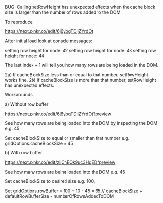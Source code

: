 BUG: Calling setRowHeight has unexpected effects when the cache block size is larger than the number of rows added to the DOM

To reproduce:

https://next.plnkr.co/edit/6j6ybgTDjiZYrdOt

After initial load look at console messages:

setting row height for node: 42
setting row height for node: 43
setting row height for node: 44

The last index + 1 will tell you how many rows are being loaded in the DOM.

2a) If cacheBlockSize less than or equal to that number, setRowHeight works fine.
2b) If cacheBlockSize is more than that number, setRowHeight has unexpected effects.

Workarounds:

a) Without row buffer

https://next.plnkr.co/edit/6j6ybgTDjiZYrdOt?preview

See how many rows are being loaded into the DOM by inspecting the DOM e.g. 45

Set cacheBlockSize to equal or smaller than that number e.g. gridOptions.cacheBlockSize = 45

b) With row buffer

https://next.plnkr.co/edit/zljCnEOk9uc3HgED?preview

See how many rows are being loaded into the DOM e.g. 45

Set cacheBlockSize to desired size e.g. 100,

Set gridOptions.rowBuffer = 100 + 10 - 45 = 65 // cacheBlockSize + defaultRowBufferSize - numberOfRowsAddedToDOM
